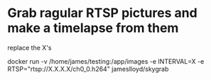 # Grab ragular RTSP pictures and make a timelapse from them

replace the X's

   docker run -v /home/james/testing:/app/images -e INTERVAL=X -e RTSP="rtsp://X.X.X.X/ch0_0.h264" jameslloyd/skygrab
